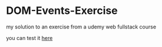 # DOM-Events-Exercise
my solution to an exercise from a udemy web fullstack course

you can test it [here](https://lucaskc.github.io/dom-events-exercise/)
